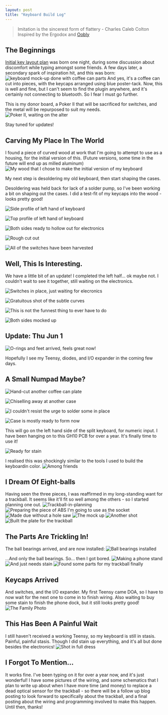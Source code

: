 ```yaml
---
layout: post
title: "Keyboard Build Log"
---
```


>Imitation is the sincerest form of flattery - Charles Caleb Colton
Inspired by the Ergodox and [Oobly](https://geekhack.org/index.php?topic=49721.0)

## The Beginnings

[Initial key layout plan](https://ptpb.pw/Objk) was born one night, during some discussion about discomfort while typing amongst some friends. A few days later, a secondary spark of inspiration hit, and this was born:
![keyboard mock-up done with coffee can parts](./assets/images/IMG_20170518_020716.jpg "Coffee helps in so many ways...")
And yes, it's a coffee can cut into pieces, with the keycaps arranged using blue poster-tack.  Now, this is well and fine, but I can't seem to find the plugin anywhere, and it's certainly not connecting to bluetooth. So I fear I must go further.

This is my donor board, a Poker II that will be sacrificed for switches, and the metal will be repurposed to suit my needs. 
![Poker II, waiting on the alter](./assets/images/IMG_20170518_152150.jpg "Poker II, waiting on the alter")

Stay tuned for updates!

## Carving My Place In The World

I found a piece of curved wood at work that I'm going to attempt to use as a housing, for the initial version of this. (Future versions, some time in the future will end up as milled aluminum) 
![My wood that I chose to make the initial version of my keyboard](./assets/images/IMG_20170519_220330.jpg "Wood with subtle curve")

My next step is desoldering my old keyboard, then start shaping the cases.

Desoldering was held back for lack of a solder pump, so I've been working a bit on shaping out the cases. I did a test-fit of my keycaps into the wood - looks pretty good! 

![Side profile of left hand of keyboard](./assets/images/IMG_20170523_003728.jpg "Side profile of left hand of keyboard")

![Top profile of left hand of keyboard](./assets/images/IMG_20170523_002953.jpg "Top profile of left hand of keyboard")

![Both sides ready to hollow out for electronics](./assets/images/IMG_20170523_104116.jpg "Both sides ready to hollow out for electronics")

![Rough cut out](./assets/images/IMG_20170523_141729.jpg "Rough cut out")

![All of the switches have been harvested](./assets/images/IMG_20170525_010320.jpg)

## Well, This Is Interesting.

We have a little bit of an update! I completed the left half... ok maybe not. I couldn't wait to see it together, still waiting on the electronics.

![Switches in place, just waiting for elecronics](./assets/images/IMG_20170525_162513.jpg)

![Gratuitous shot of the subtle curves](./assets/images/IMG_20170525_170111.jpg)

![This is not the funnest thing to ever have to do](./assets/images/IMG_20170525_143918.jpg)

![Both sides mocked up](./assets/images/IMG_20170527_014446.jpg)

## Update: Thu Jun 1

![O-rings and feet arrived, feels great now!](./assets/images/IMG_20170601_161206.jpg)

Hopefully I see my Teensy, diodes, and I/O expander in the coming few days.

## A Small Numpad Maybe?

![Hand-cut another coffee can plate](./assets/images/IMG_20170606_221715.jpg)

![Chiselling away at another case](./assets/images/IMG_20170606_230033.jpg)

![I couldn't resist the urge to solder some in place](./assets/images/IMG_20170606_222533.jpg)

![Case is mostly ready to form now](./assets/images/IMG_20170606_233629.jpg)

This will go on the left hand side of the split keyboard, for numeric input. 
I have been hanging on to this GH10 PCB for over a year. It's finally time to use it!

![Ready for stain](./assets/images/IMG_20170607_095739.jpg)

I realised this was shockingly similar to the tools I used to build the keyboardin color.
![Among friends](./assets/images/IMG_20170607_155929.jpg)

## I Dream Of Eight-balls

Having seen the three pieces, I was reaffirmed in my long-standing want for a trackball. It seems like it'll fit so well among the others - so I started planning one out.
![Trackball-in-planning](./assets/images/IMG_20170608_132502.jpg)
![Preparing the piece of ABS I'm going to use as the socket](./assets/images/IMG_20170609_142417.jpg)
![Made due without a hole saw](./assets/images/IMG_20170609_145911.jpg)
![The mock up](./assets/images/IMG_20170609_212645.jpg)
![Another shot](./assets/images/IMG_20170609_212654.jpg)
![Built the plate for the trackball](./assets/images/IMG_20170619_170201.jpg)

## The Parts Are Trickling In!

The ball bearings arrived, and are now installed:
![Ball bearings installed](./assets/images/IMG_20170628_231900.jpg)

...And only the ball bearings. So... then I got bored.
![Making a phone stand](./assets/images/IMG_20170630_144605.jpg)
![And just needs stain](./assets/images/smssecure-2017-06-30-194052-1.jpg)
![Found some parts for my trackball finally](./assets/images/IMG_20170704_143004.jpg)

## Keycaps Arrived

And switches, and the I/O expander. My first Teensy came DOA, so I have to now wait for the next one to come in to finish wiring. Also waiting to buy some stain to finish the phone dock, but it still looks pretty good!
![The Family Photo](./assets/images/IMG_20170706_134717.jpg)

## This Has Been A Painful Wait

I still haven't received a working Teensy, so my keyboard is still in stasis. Painful, painful stasis. Though I did stain up everything, and it's all but done besides the electronics! 
![Shot in full dress](./assets/images/IMG_20170725_140542.jpg)

## I Forgot To Mention...

It works fine. I've been typing on it for over a year now, and it's just wonderful! I have some pictures of the wiring, and some schematics that I plan to write up about when I have more time (and money) to replace a dead optical sensor for the trackball - so there will be a follow up blog posting to look forward to specifically about the trackball, and a final posting about the wiring and programming involved to make this happen. Until then, thanks! 
